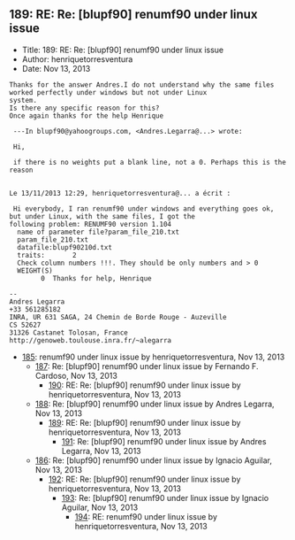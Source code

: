## 189: RE: Re: [blupf90] renumf90 under linux issue

- Title: 189: RE: Re: [blupf90] renumf90 under linux issue
- Author: henriquetorresventura
- Date: Nov 13, 2013
```
Thanks for the answer Andres.I do not understand why the same files worked perfectly under windows but not under Linux
system.
Is there any specific reason for this?
Once again thanks for the help Henrique 

 ---In blupf90@yahoogroups.com, <Andres.Legarra@...> wrote:

 Hi,

 if there is no weights put a blank line, not a 0. Perhaps this is the reason


Le 13/11/2013 12:29, henriquetorresventura@... a écrit :

 Hi everybody, I ran renumf90 under windows and everything goes ok, but under Linux, with the same files, I got the
following problem: RENUMF90 version 1.104
  name of parameter file?param_file_210.txt
  param_file_210.txt
  datafile:blupf90210d.txt
  traits:	    2
  Check column numbers !!!. They should be only numbers and > 0
  WEIGHT(S)
	    0  Thanks for help, Henrique

-- 
Andres Legarra
+33 561285182
INRA, UR 631 SAGA, 24 Chemin de Borde Rouge - Auzeville
CS 52627
31326 Castanet Tolosan, France
http://genoweb.toulouse.inra.fr/~alegarra
```

- [185](0185.md): renumf90 under linux issue by henriquetorresventura, Nov 13, 2013
    - [187](0187.md): Re: [blupf90] renumf90 under linux issue by Fernando F. Cardoso, Nov 13, 2013
        - [190](0190.md): RE: Re: [blupf90] renumf90 under linux issue by henriquetorresventura, Nov 13, 2013
    - [188](0188.md): Re: [blupf90] renumf90 under linux issue by Andres Legarra, Nov 13, 2013
        - [189](0189.md): RE: Re: [blupf90] renumf90 under linux issue by henriquetorresventura, Nov 13, 2013
            - [191](0191.md): Re: [blupf90] renumf90 under linux issue by Andres Legarra, Nov 13, 2013
    - [186](0186.md): Re: [blupf90] renumf90 under linux issue by Ignacio Aguilar, Nov 13, 2013
        - [192](0192.md): RE: Re: [blupf90] renumf90 under linux issue by henriquetorresventura, Nov 13, 2013
            - [193](0193.md): Re: [blupf90] renumf90 under linux issue by Ignacio Aguilar, Nov 13, 2013
                - [194](0194.md): RE: renumf90 under linux issue by henriquetorresventura, Nov 13, 2013
